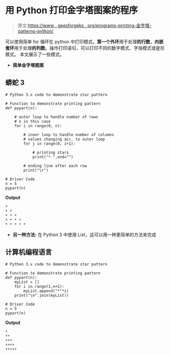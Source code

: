 # 用 Python 打印金字塔图案的程序

> 原文:[https://www . geesforgeks . org/programs-printing-金字塔-patterns-python/](https://www.geeksforgeeks.org/programs-printing-pyramid-patterns-python/)

可以使用简单 for 循环在 python 中打印模式。**第一个外环**用于处理**的行数**，**内嵌套环**用于处理**的列数**。操作打印语句，可以打印不同的数字模式、字母模式或星形模式。
本文展示了一些模式。

*   **简单金字塔图案**

## 蟒蛇 3

```
# Python 3.x code to demonstrate star pattern

# Function to demonstrate printing pattern
def pypart(n):

    # outer loop to handle number of rows
    # n in this case
    for i in range(0, n):

        # inner loop to handle number of columns
        # values changing acc. to outer loop
        for j in range(0, i+1):

            # printing stars
            print("* ",end="")

        # ending line after each row
        print("\r")

# Driver Code
n = 5
pypart(n)
```

**Output**

```
* 
* * 
* * * 
* * * * 
* * * * * 
```

*   **另一种方法:**
    在 Python 3 中使用 List，这可以用一种更简单的方法来完成

## 计算机编程语言

```
# Python 3.x code to demonstrate star pattern

# Function to demonstrate printing pattern
def pypart(n):
    myList = []
    for i in range(1,n+1):
        myList.append("*"*i)
    print("\n".join(myList))

# Driver Code
n = 5
pypart(n)
```

**Output**

```
*
**
***
****
*****
```
